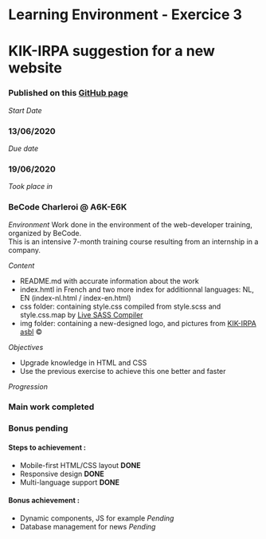 # Learning Environment - Exercice 3
# KIK-IRPA suggestion for a new website
  
### Published on this [GitHub page](https://nicode-be.github.io/kikirpa-asbl/)

*Start Date*
### 13/06/2020
  

*Due date*
### 19/06/2020
  

*Took place in*
### BeCode Charleroi @ A6K-E6K

*Environment*
Work done in the environment of the web-developer training, organized by BeCode.  
This is an intensive 7-month training course resulting from an internship in a company.
  

*Content* 
* README.md with accurate information about the work
* index.hmtl in French and two more index for additionnal languages: NL, EN (index-nl.html / index-en.html)
* css folder: containing style.css compiled from style.scss and style.css.map by [Live SASS Compiler](https://marketplace.visualstudio.com/items?itemName=ritwickdey.live-sass)
* img folder: containing a new-designed logo, and pictures from [KIK-IRPA asbl](www.kikirpa.be/EN/) &copy;

*Objectives*
* Upgrade knowledge in HTML and CSS
* Use the previous exercise to achieve this one better and faster
  
*Progression*
### Main work completed
### Bonus pending

#### Steps to achievement :
* Mobile-first HTML/CSS layout **DONE**
* Responsive design **DONE**
* Multi-language support **DONE**

#### Bonus achievement :
* Dynamic components, JS for example *Pending*
* Database management for news *Pending*

